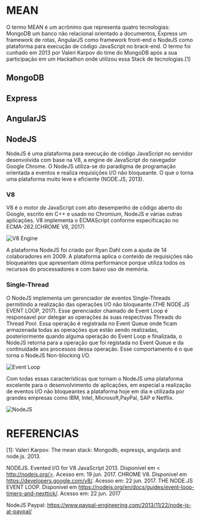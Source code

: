 # MEAN

O termo MEAN é um acrônimo que representa quatro tecnologias: MongoDB um banco não  relacional orientado a documentos, Express um framework de rotas, AngularJS como framework front-end o NodeJS como plataforma para execução de código JavaScript no brack-end. O termo foi cunhado em 2013 por Valeri Karpov do time do MongoDB após a sua participação em um Hackathon onde utilizou essa Stack de tecnologias.[1]

## MongoDB

## Express

## AngularJS

## NodeJS

NodeJS é uma plataforma para execução de código JavaScript no servidor desenvolvida com base na V8, a engine de JavaScript do navegador Google Chrome. O NodeJS utiliza-se do paradigma de programação orientada a eventos e realiza requisições I/O não bloqueante. O que o torna uma plataforma muito leve e eficiente (NODE.JS, 2013). 

### V8

V8 é o motor de JavaScript com alto desempenho de código aberto do Google, escrito em C++ e usado no Chromium, NodeJS e várias outras aplicações. V8 implementa o ECMAScript conforme especificação no ECMA-262.(CHROME V8, 2017)

![V8 Engine](https://developers.google.com/v8/images/logo_v8_192px_clr.png)

A plataforma NodeJS foi criado por Ryan Dahl com a ajuda de 14 colaboradores em 2009. A plataforma aplica o conteido de requisições não bloqueantes que apresentam ótima performance porque utiliza todos os recursos do processadores e com baixo uso de memória.

### Single-Thread

O NodeJS implementa um gerenciador de eventos Single-Threads permitindo a realização das operações I/O não bloqueante.(THE NODE.JS EVENT LOOP, 2017). 
Esse gerenciador chamado de Event Loop é responsavel por delegar as operações ás suas respectivas Threads do Thread Pool. Essa operação é registrada no Event Queue onde ficam armazenada todas as operações que estão sendo realizadas, posteriormente quando alguma operação do Event Loop e finalizada, o NodeJS retorna para a operação que foi registada no Event Queue e da continuidade aos processos dessa operação. Esse comportamento é o que torna o NodeJS Non-blocking I/O.

![Event Loop](https://cdn-images-1.medium.com/max/800/1*S8jfqYQNkMuyWEk_5lxGYQ.jpeg)

Com todas essas características que tornam o NodeJS uma plataforma excelente para o desenvolvimento de aplicações, em especial a realização de eventos I/O não bloqueantes a plataforma hoje em dia e utilizada por grandes empresas como IBM, Intel, Microsoft,PayPal, SAP e Netflix.

![NodeJS](https://cdn-images-1.medium.com/max/800/1*Q2vvECIiCxo_-v95R3e-lQ.png)

# REFERENCIAS
 
[1]: Valeri Karpov. The mean stack: Mongodb, expressjs, angularjs and node.js. 2013.
 
NODEJS. Evented I/O for V8 JavaScript 2013. Disponível em < http://nodejs.org/>. Acesso em: 19 jun. 2017.
CHROME V8. Disponível em https://developers.google.com/v8/. Acesso em: 22 jun. 2017.
THE NODE.JS EVENT LOOP. Disponível em https://nodejs.org/en/docs/guides/event-loop-timers-and-nexttick/. Acesso em: 22 jun. 2017
 
NodeJS Paypal: https://www.paypal-engineering.com/2013/11/22/node-js-at-paypal/
